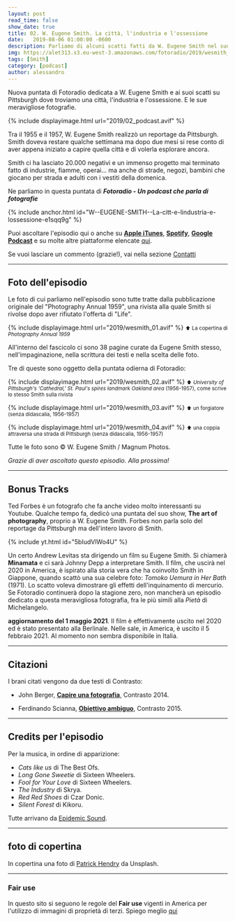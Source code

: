 ```yaml
---
layout: post
read_time: false
show_date: true
title: 02. W. Eugene Smith. La città, l'industria e l'ossessione
date:   2019-08-06 01:00:00 -0600
description: Parliamo di alcuni scatti fatti da W. Eugene Smith nel suo monumentale progetto su Pittsburgh
img: https://alet313.s3.eu-west-3.amazonaws.com/fotoradio/2019/wesmith_00_copertina.avif
tags: [Smith]
category: [podcast]
author: alessandro
---
```


Nuova puntata di Fotoradio dedicata a W. Eugene Smith e ai suoi scatti su Pittsburgh dove troviamo una città, l'industria e l'ossessione. E le sue meravigliose fotografie.
<!--more-->

{% include displayimage.html url="2019/02_podcast.avif" %}

Tra il 1955 e il 1957, W. Eugene Smith realizzò un reportage da Pittsburgh. Smith doveva restare qualche settimana ma dopo due mesi si rese conto di aver appena iniziato a capire quella città e di volerla esplorare ancora.

Smith ci ha lasciato 20.000 negativi e un immenso progetto mai terminato fatto di industrie, fiamme, operai... ma anche di strade, negozi, bambini che giocano per strada e adulti con i vestiti della domenica.

Ne parliamo in questa puntata di **_Fotoradio - Un podcast che parla di fotografie_**

{% include anchor.html id="W--EUGENE-SMITH--La-citt-e-lindustria-e-lossessione-e1sqq9g" %}

Puoi ascoltare l'episodio qui o anche su [**Apple iTunes**](https://links.fotoradio.info/apple), [**Spotify**](https://links.fotoradio.info/spotify), [**Google Podcast**](https://links.fotoradio.info/google) e su molte altre piattaforme elencate [qui](/static_page/listen/).

Se vuoi lasciare un commento (grazie!), vai nella sezione [Contatti](/contact/)

- - -

## Foto dell'episodio

Le foto di cui parliamo nell'episodio sono tutte tratte dalla pubblicazione originale del "Photography Annual 1959", una rivista alla quale Smith si rivolse dopo aver rifiutato l'offerta di "Life".

{% include displayimage.html url="2019/wesmith_01.avif" %}
<small>⬆︎ La copertina di _Photography Annual 1959_</small>

All'interno del fascicolo ci sono 38 pagine curate da Eugene Smith stesso, nell'impaginazione, nella scrittura dei testi e nella scelta delle foto.

Tre di queste sono oggetto della puntata odierna di Fotoradio:

{% include displayimage.html url="2019/wesmith_02.avif" %}
<small>⬆︎ _University of Pittsburgh's 'Cathedral,' St. Paul's spires landmark Oakland area_ (1956-1957), come scrive lo stesso Smith sulla rivista</small>

{% include displayimage.html url="2019/wesmith_03.avif" %}
<small>⬆︎ un forgiatore (senza didascalia, 1956-1957)</small>

{% include displayimage.html url="2019/wesmith_04.avif" %}
<small>⬆︎ una coppia attraversa una strada di Pittsburgh (senza didascalia, 1956-1957)</small>

Tutte le foto sono © W. Eugene Smith / Magnum Photos.

_Grazie di aver ascoltato questo episodio. Alla prossima!_

- - -

## Bonus Tracks

Ted Forbes è un fotografo che fa anche video molto interessanti su Youtube. Qualche tempo fa, dedicò una puntata del suo show, **The art of photography**, proprio a W. Eugene Smith. Forbes non parla solo del reportage da Pittsburgh ma dell'intero lavoro di Smith.

{% include yt.html id="5bIudVlWo4U" %}

Un certo Andrew Levitas sta dirigendo un film su Eugene Smith. Si chiamerà **Minamata** e ci sarà Johnny Depp a interpretare Smith. Il film, che uscirà nel 2020 in America, è ispirato alla storia vera che ha coinvolto Smith in Giappone, quando scattò una sua celebre foto: _Tomoko Uemura in Her Bath_ (1971). Lo scatto voleva dimostrare gli effetti dell'inquinamento di mercurio.<br>
Se Fotoradio continuerà dopo la stagione zero, non mancherà un episodio dedicato a questa meravigliosa fotografia, fra le più simili alla _Pietà_ di Michelangelo.

>
**aggiornamento del 1 maggio 2021**. Il film è effettivamente uscito nel 2020 ed è stato presentato alla Berlinale. Nelle sale, in America, è uscito il 5 febbraio 2021. Al momento non sembra disponibile in Italia.

- - -

## Citazioni

I brani citati vengono da due testi di Contrasto:

- John Berger, [**Capire una fotografia**](http://www.contrastobooks.com/product_info.php?products_id=586), Contrasto 2014.

- Ferdinando Scianna, [**Obiettivo ambiguo**](http://www.contrastobooks.com/product_info.php?products_id=703), Contrasto 2015.

<!--

- - -
### Errata corrige




- - -
### Altri link

- [Gideon Mendel a Cortona On The Move](https://www.cortonaonthemove.com/exhibit/gideon-mendel/) - Gideon Mendel è a Cortona On The Move 2019 fino a settembre.


-->

- - -

## Credits per l'episodio

Per la musica, in ordine di apparizione:

- _Cats like us_ di The Best Ofs.
- _Long Gone Sweetie_ di Sixteen Wheelers.
- _Fool for Your Love_ di Sixteen Wheelers.
- _The Industry_ di Skrya.
- _Red Red Shoes_ di Czar Donic.
- _Silent Forest_ di Kikoru.

Tutte arrivano da [Epidemic Sound](https://www.epidemicsound.com/).

- - -

## foto di copertina

In copertina una foto di [Patrick Hendry](https://unsplash.com/@worldsbetweenlines) da Unsplash.

- - -

### Fair use

In questo sito si seguono le regole del **Fair use** vigenti in America per l'utilizzo di immagini di proprietà di terzi. Spiego meglio [qui](../../fair_use.html)
